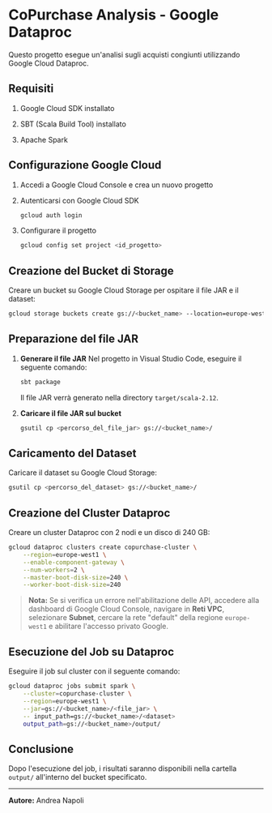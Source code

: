 # CoPurchase Analysis - Google Dataproc

Questo progetto esegue un'analisi sugli acquisti congiunti utilizzando Google Cloud Dataproc.

## Requisiti

1. Google Cloud SDK installato

2. SBT (Scala Build Tool) installato

2. Apache Spark

## Configurazione Google Cloud

1. Accedi a Google Cloud Console e crea un nuovo progetto

2. Autenticarsi con Google Cloud SDK
   ```sh
   gcloud auth login
   ```

3. Configurare il progetto
   ```sh
   gcloud config set project <id_progetto>
   ```

## Creazione del Bucket di Storage

Creare un bucket su Google Cloud Storage per ospitare il file JAR e il dataset:

```sh
gcloud storage buckets create gs://<bucket_name> --location=europe-west1
```

## Preparazione del file JAR

1. **Generare il file JAR**
   Nel progetto in Visual Studio Code, eseguire il seguente comando:
   ```sh
   sbt package
   ```
   Il file JAR verrà generato nella directory `target/scala-2.12`.

2. **Caricare il file JAR sul bucket**
   ```sh
   gsutil cp <percorso_del_file_jar> gs://<bucket_name>/
   ```

## Caricamento del Dataset

Caricare il dataset su Google Cloud Storage:

```sh
gsutil cp <percorso_del_dataset> gs://<bucket_name>/
```

## Creazione del Cluster Dataproc

Creare un cluster Dataproc con 2 nodi e un disco di 240 GB:

```sh
gcloud dataproc clusters create copurchase-cluster \
    --region=europe-west1 \
    --enable-component-gateway \
    --num-workers=2 \
    --master-boot-disk-size=240 \
    --worker-boot-disk-size=240
```

> **Nota:** Se si verifica un errore nell'abilitazione delle API, accedere alla dashboard di Google Cloud Console, navigare in **Reti VPC**, selezionare **Subnet**, cercare la rete "default" della regione `europe-west1` e abilitare l'accesso privato Google.

## Esecuzione del Job su Dataproc

Eseguire il job sul cluster con il seguente comando:

```sh
gcloud dataproc jobs submit spark \
    --cluster=copurchase-cluster \
    --region=europe-west1 \
    --jar=gs://<bucket_name>/<file_jar> \
    -- input_path=gs://<bucket_name>/<dataset>
    output_path=gs://<bucket_name>/output/
```

## Conclusione

Dopo l'esecuzione del job, i risultati saranno disponibili nella cartella `output/` all'interno del bucket specificato.

---

**Autore:** Andrea Napoli

